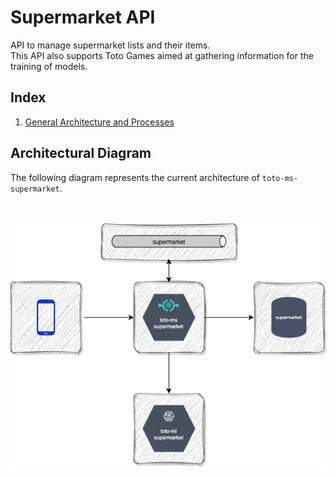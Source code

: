 # Supermarket API

API to manage supermarket lists and their items. <br>
This API also supports Toto Games aimed at gathering information for the training of models. 

## Index

1. [General Architecture and Processes](./docs/general.md)

## Architectural Diagram
The following diagram represents the current architecture of `toto-ms-supermarket`. 
<br><br><br>

![](./docs/diagrams/architecture.png)